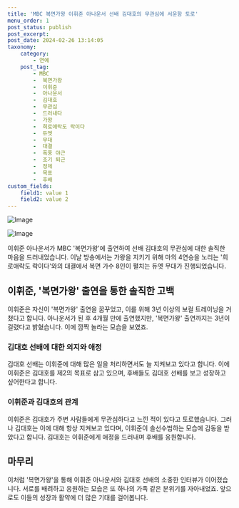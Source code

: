 ```yaml
---
title: 'MBC 복면가왕 이휘준 아나운서 선배 김대호의 무관심에 서운함 토로'
menu_order: 1
post_status: publish
post_excerpt: 
post_date: 2024-02-26 13:14:05
taxonomy:
    category:
        - 연예
    post_tag:
        - MBC
        -  복면가왕
        -  이휘준
        -  아나운서
        -  김대호
        -  무관심
        -  드러내다
        -  가왕
        -  희로애락도 락이다
        -  듀엣
        -  무대
        -  대결
        -  폭풍 야근
        -  조기 퇴근
        -  정체
        -  목표
        -  후배
custom_fields:
    field1: value 1
    field2: value 2
---
```


![Image](https://mimgnews.pstatic.net/image/609/2024/02/26/202402251808441110_1_20240226054804193.jpg?type=w540)

![Image](https://ssl.pstatic.net/mimgnews/image/609/2024/02/26/202402251808441110_2_20240226054804197.jpg?type=w540)

이휘준 아나운서가 MBC '복면가왕'에 출연하여 선배 김대호의 무관심에 대한 솔직한 마음을 드러내었습니다. 이날 방송에서는 가왕을 지키기 위해 마의 4연승을 노리는 '희로애락도 락이다'와의 대결에서 복면 가수 8인이 펼치는 듀엣 무대가 진행되었습니다.
## 이휘준, '복면가왕' 출연을 통한 솔직한 고백
이휘준은 자신이 '복면가왕' 출연을 꿈꾸었고, 이를 위해 3년 이상의 보컬 트레이닝을 거쳤다고 합니다. 아나운서가 된 후 4개월 만에 출연했지만, '복면가왕' 출연까지는 3년이 걸렸다고 밝혔습니다. 이에 깜짝 놀라는 모습을 보였죠.
### 김대호 선배에 대한 의지와 애정
김대호 선배는 이휘준에 대해 많은 일을 처리하면서도 늘 지켜보고 있다고 합니다. 이에 이휘준은 김대호를 제2의 목표로 삼고 있으며, 후배들도 김대호 선배를 보고 성장하고 싶어한다고 합니다.
### 이휘준과 김대호의 관계
이휘준은 김대호가 주변 사람들에게 무관심하다고 느낀 적이 있다고 토로했습니다. 그러나 김대호는 이에 대해 항상 지켜보고 있다며, 이휘준이 솔선수범하는 모습에 감동을 받았다고 합니다. 김대호는 이휘준에게 애정을 드러내며 후배를 응원합니다.
## 마무리
이처럼 '복면가왕'을 통해 이휘준 아나운서와 김대호 선배의 소중한 인터뷰가 이어졌습니다. 서로를 배려하고 응원하는 모습은 또 하나의 가족 같은 분위기를 자아내었죠. 앞으로도 이들의 성장과 활약에 더 많은 기대를 걸어봅니다.
